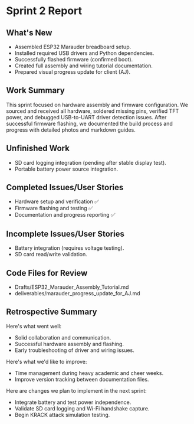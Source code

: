 # Sprint 2 Report

## What's New
* Assembled ESP32 Marauder breadboard setup.
* Installed required USB drivers and Python dependencies.
* Successfully flashed firmware (confirmed boot).
* Created full assembly and wiring tutorial documentation.
* Prepared visual progress update for client (AJ).

## Work Summary
This sprint focused on hardware assembly and firmware configuration. We sourced and received all hardware, soldered missing pins, verified TFT power, and debugged USB-to-UART driver detection issues. After successful firmware flashing, we documented the build process and progress with detailed photos and markdown guides.

## Unfinished Work
* SD card logging integration (pending after stable display test).
* Portable battery power source integration.

## Completed Issues/User Stories
* Hardware setup and verification ✅
* Firmware flashing and testing ✅
* Documentation and progress reporting ✅

## Incomplete Issues/User Stories
* Battery integration (requires voltage testing).
* SD card read/write validation.

## Code Files for Review
* Drafts/ESP32_Marauder_Assembly_Tutorial.md
* deliverables/marauder_progress_update_for_AJ.md

## Retrospective Summary
Here's what went well:
* Solid collaboration and communication.
* Successful hardware assembly and flashing.
* Early troubleshooting of driver and wiring issues.

Here's what we'd like to improve:
* Time management during heavy academic and cheer weeks.
* Improve version tracking between documentation files.

Here are changes we plan to implement in the next sprint:
* Integrate battery and test power independence.
* Validate SD card logging and Wi-Fi handshake capture.
* Begin KRACK attack simulation testing.
